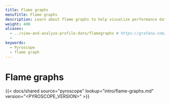 ```yaml
---
title: Flame graphs
menuTitle: Flame graphs
description: Learn about flame graphs to help visualize performance data.
weight: 400
aliases:
  - ../view-and-analyze-profile-data/flamegraphs # https://grafana.com/docs/pyroscope/<PYROSCOPE_VERSION>/view-and-analyze-profile-data/flamegraphs/
  -
keywords:
  - Pyroscope
  - flame graph
---
```


# Flame graphs

[//]: # 'Shared content for intro to flame graphs.'
[//]: # 'This content is located in /pyroscope/docs/sources/shared/intro/flame-graphs.md'

{{< docs/shared source="pyroscope" lookup="intro/flame-graphs.md" version="<PYROSCOPE_VERSION>" >}}
